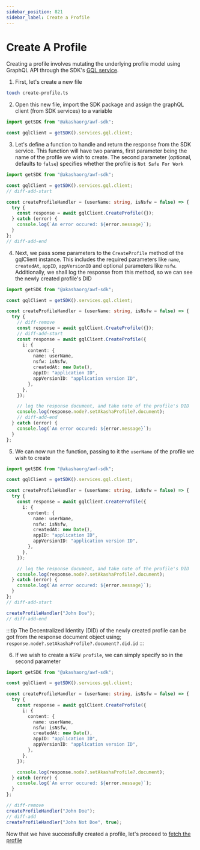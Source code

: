 ```yaml
---
sidebar_position: 821
sidebar_label: Create a Profile
---
```


# Create A Profile

Creating a profile involves mutating the underlying <span className="highlight-1">profile model</span> using GraphQL API through the SDK's [GQL service](../../data-fetching-and-mutations/sdk/services/Services.md#graphql).

1. First, let's create a new file

```bash
touch create-profile.ts
```

2. Open this new file, import the SDK package and assign the graphQL client (from SDK services) to a variable

```ts title="create-profile.ts"
import getSDK from "@akashaorg/awf-sdk";

const gqlClient = getSDK().services.gql.client;
```

3. Let's define a function to handle and return the response from the SDK service. This function will have two params, first parameter being the name of the profile we wish to create. The second parameter (optional, defaults to `false`) specifies whether the profile is `Not Safe For Work`

```ts title="create-profile.ts"
import getSDK from "@akashaorg/awf-sdk";

const gqlClient = getSDK().services.gql.client;
// diff-add-start

const createProfileHandler = (userName: string, isNsfw = false) => {
  try {
    const response = await gqlClient.CreateProfile({});
  } catch (error) {
    console.log(`An error occured: ${error.message}`);
  }
};
// diff-add-end
```

4. Next, we pass some parameters to the `CreateProfile` method of the gqlClient instance. This includes the required parameters like `name`, `createdAt`, `appID`, `appVersionID` and optional parameters like `nsfw`. Additionally, we shall log the response from this method, so we can see the newly created profile's DID

```ts title="create-profile.ts"
import getSDK from "@akashaorg/awf-sdk";

const gqlClient = getSDK().services.gql.client;

const createProfileHandler = (userName: string, isNsfw = false) => {
  try {
    // diff-remove
    const response = await gqlClient.CreateProfile({});
    // diff-add-start
    const response = await gqlClient.CreateProfile({
      i: {
        content: {
          name: userName,
          nsfw: isNsfw,
          createdAt: new Date(),
          appID: "application ID",
          appVersionID: "application version ID",
        },
      },
    });

    // log the response document, and take note of the profile's DID
    console.log(response.node?.setAkashaProfile?.document);
    // diff-add-end
  } catch (error) {
    console.log(`An error occured: ${error.message}`);
  }
};
```

5. We can now run the function, passing to it the `userName` of the profile we wish to create

```ts title="create-profile.ts"
import getSDK from "@akashaorg/awf-sdk";

const gqlClient = getSDK().services.gql.client;

const createProfileHandler = (userName: string, isNsfw = false) => {
  try {
    const response = await gqlClient.CreateProfile({
      i: {
        content: {
          name: userName,
          nsfw: isNsfw,
          createdAt: new Date(),
          appID: "application ID",
          appVersionID: "application version ID",
        },
      },
    });

    // log the response document, and take note of the profile's DID
    console.log(response.node?.setAkashaProfile?.document);
  } catch (error) {
    console.log(`An error occured: ${error.message}`);
  }
};
// diff-add-start

createProfileHandler("John Doe");
// diff-add-end
```

:::tip
The Decentralized Identity (DID) of the newly created profile can be got from the response document object using;
`response.node?.setAkashaProfile?.document?.did.id`
:::

6. If we wish to create a `NSFW profile`, we can simply specify so in the second parameter

```ts title="create-profile.ts"
import getSDK from "@akashaorg/awf-sdk";

const gqlClient = getSDK().services.gql.client;

const createProfileHandler = (userName: string, isNsfw = false) => {
  try {
    const response = await gqlClient.CreateProfile({
      i: {
        content: {
          name: userName,
          nsfw: isNsfw,
          createdAt: new Date(),
          appID: "application ID",
          appVersionID: "application version ID",
        },
      },
    });

    console.log(response.node?.setAkashaProfile?.document);
  } catch (error) {
    console.log(`An error occured: ${error.message}`);
  }
};

// diff-remove
createProfileHandler("John Doe");
// diff-add
createProfileHandler("John Not Doe", true);
```

Now that we have successfully created a profile, let's proceed to [fetch the profile](./fetch-a-profile.md)
